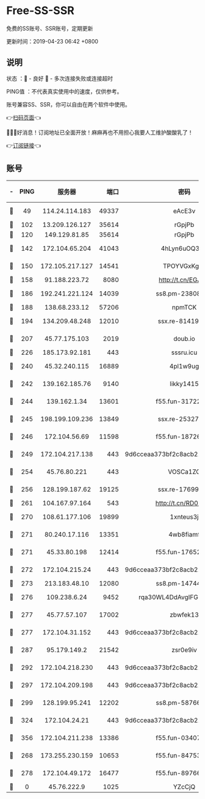 # Free-SS-SSR

免费的SS账号、SSR账号，定期更新

更新时间：2019-04-23 06:42 +0800

## 说明

状态     ：🙂 - 良好 🙁 - 多次连接失败或连接超时

PING值   ：不代表真实使用中的速度，仅供参考。

账号兼容SS、SSR，你可以自由在两个软件中使用。

👉[扫码页面](https://liesauer.github.io/Free-SS-SSR/)👈

🎉🎉🎉好消息！订阅地址已全面开放！麻麻再也不用担心我要人工维护酸酸乳了！

👉[订阅链接](https://www.liesauer.net/yogurt/subscribe?ACCESS_TOKEN=DAYxR3mMaZAsaqUb)👈

## 账号

|-|PING|服务器|端口|密码|加密方式|区域|
|:----:|:----:|:-----:|-----:|:----:|:----:|:----:|
|🙂|49|114.24.114.183|49337|eAcE3v|chacha20-ietf|TW|
|🙂|102|13.209.126.127|35614|rGpjPb|rc4-md5|KR|
|🙂|120|149.129.81.85|35614|rGpjPb|rc4-md5|HK|
|🙂|142|172.104.65.204|41043|4hLyn6uOQ3hU|aes-256-cfb|JP|
|🙂|150|172.105.217.127|14541|TPOYVGxKglpi|aes-256-cfb|JP|
|🙂|158|91.188.223.72|8080|http://t.cn/EGJIyrl|rc4-md5|RU|
|🙂|186|192.241.221.124|14039|ss8.pm-23808367|aes-256-cfb|US|
|🙂|188|138.68.233.12|57206|npmTCK|rc4-md5|US|
|🙂|194|134.209.48.248|12010|ssx.re-81419250|aes-256-cfb|US|
|🙂|207|45.77.175.103|2019|doub.io|aes-128-ctr|SG|
|🙂|226|185.173.92.181|443|sssru.icu|rc4-md5|RU|
|🙂|240|45.32.240.115|16889|4pl1w9ug|aes-256-cfb|AU|
|🙂|242|139.162.185.76|9140|likky1415|aes-256-cfb|DE|
|🙂|244|139.162.1.34|13601|f55.fun-31722163|aes-256-cfb|SG|
|🙂|245|198.199.109.236|13849|ssx.re-25327001|aes-256-cfb|US|
|🙂|246|172.104.56.69|11598|f55.fun-18726440|aes-256-cfb|SG|
|🙂|249|172.104.217.138|443|9d6cceaa373bf2c8acb22e60b6a58be6|aes-256-cfb|US|
|🙂|254|45.76.80.221|443|VOSCa1ZG|aes-256-cfb|DE|
|🙂|256|128.199.187.62|19125|ssx.re-17699108|aes-256-cfb|SG|
|🙂|261|104.167.97.164|543|http://t.cn/RD0D7sx|rc4-md5|CA|
|🙂|270|108.61.177.106|19899|1xnteus3j|aes-256-cfb|FR|
|🙂|271|80.240.17.116|13351|4wb8fiamf|aes-256-cfb|DE|
|🙂|271|45.33.80.198|12414|f55.fun-17652829|aes-256-cfb|US|
|🙂|272|172.104.215.24|443|9d6cceaa373bf2c8acb22e60b6a58be6|aes-256-cfb|US|
|🙂|273|213.183.48.10|12080|ss8.pm-14744177|rc4-md5|RU|
|🙂|276|109.238.6.24|9452|rqa30WL4DdAvgIFG6Fs3znzTa|aes-256-cfb|FR|
|🙂|277|45.77.57.107|17002|zbwfek13|aes-256-cfb|GB|
|🙂|277|172.104.31.152|443|9d6cceaa373bf2c8acb22e60b6a58be6|aes-256-cfb|US|
|🙂|287|95.179.149.2|21542|zsr0e9iv|aes-256-cfb|NL|
|🙂|292|172.104.218.230|443|9d6cceaa373bf2c8acb22e60b6a58be6|aes-256-cfb|US|
|🙂|297|172.104.209.198|443|9d6cceaa373bf2c8acb22e60b6a58be6|aes-256-cfb|US|
|🙂|299|128.199.95.241|12202|ss8.pm-58766684|aes-256-cfb|SG|
|🙂|324|172.104.24.21|443|9d6cceaa373bf2c8acb22e60b6a58be6|aes-256-cfb|US|
|🙂|356|172.104.211.238|13386|f55.fun-03407561|aes-256-cfb|US|
|🙂|268|173.255.230.159|10653|f55.fun-84753420|aes-256-cfb|US|
|🙂|278|172.104.49.172|16477|f55.fun-89766175|aes-256-cfb|SG|
|🙁|0|45.76.222.9|1025|YZcCjQ|rc4-md5|JP|

